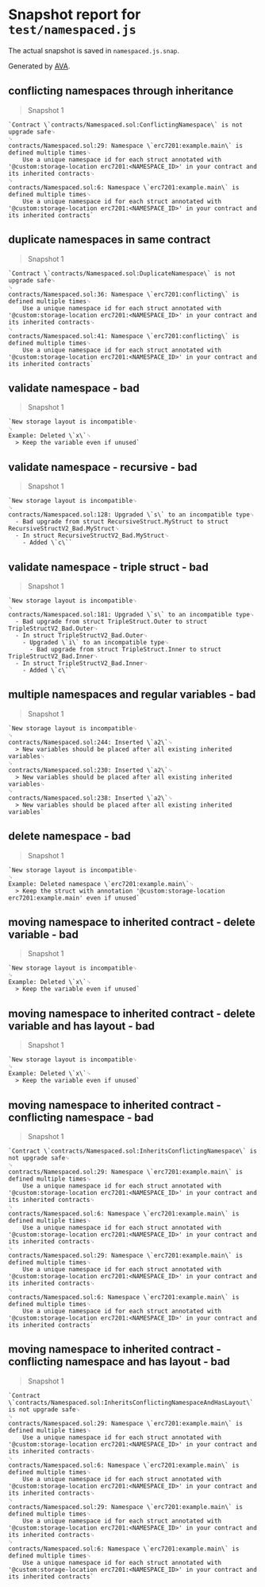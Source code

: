 # Snapshot report for `test/namespaced.js`

The actual snapshot is saved in `namespaced.js.snap`.

Generated by [AVA](https://avajs.dev).

## conflicting namespaces through inheritance

> Snapshot 1

    `Contract \`contracts/Namespaced.sol:ConflictingNamespace\` is not upgrade safe␊
    ␊
    contracts/Namespaced.sol:29: Namespace \`erc7201:example.main\` is defined multiple times␊
        Use a unique namespace id for each struct annotated with '@custom:storage-location erc7201:<NAMESPACE_ID>' in your contract and its inherited contracts␊
    ␊
    contracts/Namespaced.sol:6: Namespace \`erc7201:example.main\` is defined multiple times␊
        Use a unique namespace id for each struct annotated with '@custom:storage-location erc7201:<NAMESPACE_ID>' in your contract and its inherited contracts`

## duplicate namespaces in same contract

> Snapshot 1

    `Contract \`contracts/Namespaced.sol:DuplicateNamespace\` is not upgrade safe␊
    ␊
    contracts/Namespaced.sol:36: Namespace \`erc7201:conflicting\` is defined multiple times␊
        Use a unique namespace id for each struct annotated with '@custom:storage-location erc7201:<NAMESPACE_ID>' in your contract and its inherited contracts␊
    ␊
    contracts/Namespaced.sol:41: Namespace \`erc7201:conflicting\` is defined multiple times␊
        Use a unique namespace id for each struct annotated with '@custom:storage-location erc7201:<NAMESPACE_ID>' in your contract and its inherited contracts`

## validate namespace - bad

> Snapshot 1

    `New storage layout is incompatible␊
    ␊
    Example: Deleted \`x\`␊
      > Keep the variable even if unused`

## validate namespace - recursive - bad

> Snapshot 1

    `New storage layout is incompatible␊
    ␊
    contracts/Namespaced.sol:128: Upgraded \`s\` to an incompatible type␊
      - Bad upgrade from struct RecursiveStruct.MyStruct to struct RecursiveStructV2_Bad.MyStruct␊
      - In struct RecursiveStructV2_Bad.MyStruct␊
        - Added \`c\``

## validate namespace - triple struct - bad

> Snapshot 1

    `New storage layout is incompatible␊
    ␊
    contracts/Namespaced.sol:181: Upgraded \`s\` to an incompatible type␊
      - Bad upgrade from struct TripleStruct.Outer to struct TripleStructV2_Bad.Outer␊
      - In struct TripleStructV2_Bad.Outer␊
        - Upgraded \`i\` to an incompatible type␊
          - Bad upgrade from struct TripleStruct.Inner to struct TripleStructV2_Bad.Inner␊
      - In struct TripleStructV2_Bad.Inner␊
        - Added \`c\``

## multiple namespaces and regular variables - bad

> Snapshot 1

    `New storage layout is incompatible␊
    ␊
    contracts/Namespaced.sol:244: Inserted \`a2\`␊
      > New variables should be placed after all existing inherited variables␊
    ␊
    contracts/Namespaced.sol:230: Inserted \`a2\`␊
      > New variables should be placed after all existing inherited variables␊
    ␊
    contracts/Namespaced.sol:238: Inserted \`a2\`␊
      > New variables should be placed after all existing inherited variables`

## delete namespace - bad

> Snapshot 1

    `New storage layout is incompatible␊
    ␊
    Example: Deleted namespace \`erc7201:example.main\`␊
      > Keep the struct with annotation '@custom:storage-location erc7201:example.main' even if unused`

## moving namespace to inherited contract - delete variable - bad

> Snapshot 1

    `New storage layout is incompatible␊
    ␊
    Example: Deleted \`x\`␊
      > Keep the variable even if unused`

## moving namespace to inherited contract - delete variable and has layout - bad

> Snapshot 1

    `New storage layout is incompatible␊
    ␊
    Example: Deleted \`x\`␊
      > Keep the variable even if unused`

## moving namespace to inherited contract - conflicting namespace - bad

> Snapshot 1

    `Contract \`contracts/Namespaced.sol:InheritsConflictingNamespace\` is not upgrade safe␊
    ␊
    contracts/Namespaced.sol:29: Namespace \`erc7201:example.main\` is defined multiple times␊
        Use a unique namespace id for each struct annotated with '@custom:storage-location erc7201:<NAMESPACE_ID>' in your contract and its inherited contracts␊
    ␊
    contracts/Namespaced.sol:6: Namespace \`erc7201:example.main\` is defined multiple times␊
        Use a unique namespace id for each struct annotated with '@custom:storage-location erc7201:<NAMESPACE_ID>' in your contract and its inherited contracts␊
    ␊
    contracts/Namespaced.sol:29: Namespace \`erc7201:example.main\` is defined multiple times␊
        Use a unique namespace id for each struct annotated with '@custom:storage-location erc7201:<NAMESPACE_ID>' in your contract and its inherited contracts␊
    ␊
    contracts/Namespaced.sol:6: Namespace \`erc7201:example.main\` is defined multiple times␊
        Use a unique namespace id for each struct annotated with '@custom:storage-location erc7201:<NAMESPACE_ID>' in your contract and its inherited contracts`

## moving namespace to inherited contract - conflicting namespace and has layout - bad

> Snapshot 1

    `Contract \`contracts/Namespaced.sol:InheritsConflictingNamespaceAndHasLayout\` is not upgrade safe␊
    ␊
    contracts/Namespaced.sol:29: Namespace \`erc7201:example.main\` is defined multiple times␊
        Use a unique namespace id for each struct annotated with '@custom:storage-location erc7201:<NAMESPACE_ID>' in your contract and its inherited contracts␊
    ␊
    contracts/Namespaced.sol:6: Namespace \`erc7201:example.main\` is defined multiple times␊
        Use a unique namespace id for each struct annotated with '@custom:storage-location erc7201:<NAMESPACE_ID>' in your contract and its inherited contracts␊
    ␊
    contracts/Namespaced.sol:29: Namespace \`erc7201:example.main\` is defined multiple times␊
        Use a unique namespace id for each struct annotated with '@custom:storage-location erc7201:<NAMESPACE_ID>' in your contract and its inherited contracts␊
    ␊
    contracts/Namespaced.sol:6: Namespace \`erc7201:example.main\` is defined multiple times␊
        Use a unique namespace id for each struct annotated with '@custom:storage-location erc7201:<NAMESPACE_ID>' in your contract and its inherited contracts`
